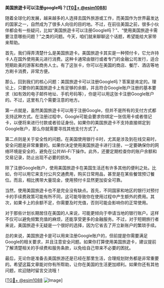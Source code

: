 **美国旅遊卡可以注册google吗？[[TG💪+ @esim1088](https://t.me/s/esim1088)]**

随着全球化的发展，越来越多的人选择去国外旅游或工作，而美国作为世界最发达的国家之一，自然成为了很多人向往的目的地。不过，在前往美国之前，很多小伙伴都会有一些疑问，比如“美国旅遊卡可以注册Google吗？”、“使用美国旅遊卡需要注意哪些问题？”之类的问题。今天，咱们就来聊聊这个话题，希望能给大家带来帮助。

首先，我们得弄清楚什么是美国旅遊卡。美国旅遊卡其实是一种预付卡，它允许持卡人在国外使用美元进行消费。这种卡通常由银行或者专门的金融公司发行，适合短期赴美的游客和商务人士。有了这张卡，你可以在美国的商店、餐厅、酒店等地方刷卡消费，非常方便。

那么，回到我们的核心问题：美国旅遊卡可以注册Google吗？答案是肯定的。理论上，只要你的美国旅遊卡上有足够的余额，并且符合Google账户注册的基本要求（如有效的电子邮件地址、手机号码等），你是可以用这张卡注册Google账户的。不过，这里有几个需要注意的地方。

第一点就是，虽然美国旅遊卡可以用于注册Google，但并不是所有的支付方式都支持这种方式。在注册过程中，Google可能会要求你绑定一张信用卡或者借记卡，以便将来进行付款或者验证身份。如果你的美国旅遊卡不支持直接绑定到Google账户，那么你就需要寻找其他支付方式了。

第二点则是关于安全性的问题。在美国使用银行卡时，尤其是涉及到在线交易时，安全问题是非常重要的。如果你决定使用美国旅遊卡进行注册，一定要确保你的网络环境是安全的，避免在公共Wi-Fi下操作。此外，还要定期检查你的账户余额和交易记录，防止出现不必要的损失。

除了注册Google账户，使用美国旅遊卡在美国生活还有许多其他的便利之处。比如，你可以用它来支付公共交通费用，购买日常用品，甚至是在某些餐馆预订餐位。而且，相比携带大量现金，使用预付卡显然更加安全可靠。

当然，使用美国旅遊卡也不是完全没有缺点。首先，不同国家和地区的银行对预付卡的手续费政策可能有所不同，这可能导致你在使用过程中产生额外的费用。其次，如果卡上的余额不足，你需要及时充值，否则可能会影响你的正常使用。

对于那些计划长期居住在美国的人来说，可能更倾向于申请当地的银行账户。这样不仅可以避免频繁充值的麻烦，还能享受更多的金融服务。不过，对于短期旅行者来说，美国旅遊卡无疑是一个很好的选择，因为它省去了开立新账户的繁琐手续。

总的来说，美国旅遊卡是可以用来注册Google账户的，但前提是你需要满足Google的相关要求，并且注意安全问题。如果你打算使用美国旅遊卡，建议提前了解清楚相关的手续费和服务条款，以免给自己带来不必要的困扰。

最后，无论你是准备去美国旅游还是已经在那里生活，合理规划财务都是非常重要的。希望这篇文章能对你有所帮助，让你在美国的生活更加顺利。如果你还有其他问题，欢迎随时留言交流哦！

[[TG💪+ @esim1088](https://t.me/s/esim1088) ![Image](https://i.postimg.cc/4NQfJmqS/Snipaste-2025-05-13-00-14-12.png)]